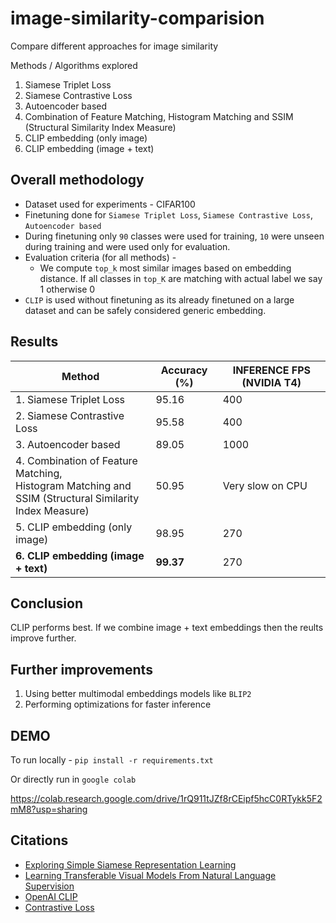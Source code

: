 # image-similarity-comparision
Compare different approaches for image similarity


Methods / Algorithms explored 

1. Siamese Triplet Loss
2. Siamese Contrastive Loss
3. Autoencoder based
4. Combination of Feature Matching, Histogram Matching and SSIM (Structural Similarity Index Measure)
5. CLIP embedding (only image)
6. CLIP embedding (image + text)

## Overall methodology

- Dataset used for experiments - CIFAR100
- Finetuning done for `Siamese Triplet Loss`, `Siamese Contrastive Loss`, `Autoencoder based`
- During finetuning only `90` classes were used for training, `10` were unseen during training and were used only for evaluation.
- Evaluation criteria (for all methods) -
    - We compute `top_k` most similar images based on embedding distance. If all classes in `top_K` are matching with actual label we say 1 otherwise 0
- `CLIP` is used without finetuning as its already finetuned on a large dataset and can be safely considered generic embedding.


## Results

| Method                                                                                                       | Accuracy (%) | INFERENCE FPS (NVIDIA T4) |
| ------------------------------------------------------------------------------------------------------------ | ------------ | ------------------------- |
| 1\. Siamese Triplet Loss                                                                                     | 95.16        | 400                       |
| 2\. Siamese Contrastive Loss                                                                                 | 95.58        | 400                       |
| 3\. Autoencoder based                                                                                        | 89.05        | 1000                       |
| 4\. Combination of Feature Matching,<br>Histogram Matching and<br>SSIM (Structural Similarity Index Measure) | 50.95        | Very slow on CPU          |
| 5\. CLIP embedding (only image)                                                                              | 98.95        | 270                       |
| **6\. CLIP embedding (image + text)**                                                                            | **99.37**        | 270                       |

## Conclusion

CLIP performs best. If we combine image + text embeddings then the reults improve further.

## Further improvements

1. Using better multimodal embeddings models like `BLIP2`
2. Performing optimizations for faster inference

## DEMO

To run locally - 
`pip install -r requirements.txt`

Or directly run in `google colab`

https://colab.research.google.com/drive/1rQ911tJZf8rCEipf5hcC0RTykk5F2mM8?usp=sharing


## Citations

- [Exploring Simple Siamese Representation Learning](https://arxiv.org/pdf/2011.10566)
- [Learning Transferable Visual Models From Natural Language Supervision](https://arxiv.org/pdf/2103.00020)
- [OpenAI CLIP](https://openai.com/index/clip/)
- [Contrastive Loss](https://vitalab.github.io/article/2019/05/15/contrastiveLoss.html)

